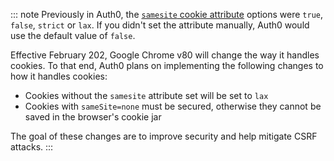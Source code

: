 ::: note
Previously in Auth0, the [`samesite` cookie attribute](/sessions/concepts/cookie-attributes) options were `true`, `false`, `strict` or `lax`. If you didn't set the attribute manually, Auth0 would use the default value of `false`.

Effective February 202, Google Chrome v80 will change the way it handles cookies. To that end, Auth0 plans on implementing the following changes to how it handles cookies:

* Cookies without the `samesite` attribute set will be set to `lax`
* Cookies with `sameSite=none` must be secured, otherwise they cannot be saved in the browser's cookie jar

The goal of these changes are to improve security and help mitigate CSRF attacks.
:::
